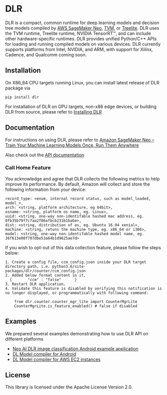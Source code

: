 # DLR

DLR is a compact, common runtime for deep learning models and decision tree models compiled by [AWS SageMaker Neo](https://aws.amazon.com/sagemaker/neo/), [TVM](https://tvm.ai/), or [Treelite](https://treelite.readthedocs.io/en/latest/install.html). DLR uses the TVM runtime, Treelite runtime, NVIDIA TensorRT™, and can include other hardware-specific runtimes. DLR provides unified Python/C++ APIs for loading and running compiled models on various devices. DLR currently supports platforms from Intel, NVIDIA, and ARM, with support for Xilinx, Cadence, and Qualcomm coming soon.

## Installation
On X86_64 CPU targets running Linux, you can install latest release of DLR package via 

`pip install dlr`

For installation of DLR on GPU targets, non-x86 edge devices, or building DLR from source, please refer to [Installing DLR](https://neo-ai-dlr.readthedocs.io/en/latest/install.html)

## Documentation
For instructions on using DLR, please refer to [Amazon SageMaker Neo – Train Your Machine Learning Models Once, Run Them Anywhere](https://aws.amazon.com/blogs/aws/amazon-sagemaker-neo-train-your-machine-learning-models-once-run-them-anywhere/)

Also check out the [API documentation](https://neo-ai-dlr.readthedocs.io/en/latest/)

### Call Home Feature

You acknowledge and agree that DLR collects the following metrics to help improve its performance. 
By default, Amazon will collect and store the following information from your device: 

    record_type: <enum, internal record status, such as model_loaded, model_>, 
    arch: <string, platform architecture, eg 64bit>, 
    osname: <string, platform os name, eg. Linux>, 
    uuid: <string, one-way non-identifable hashed mac address, eg. 8fb35b79f7c7aa2f86afbcb231b1ba6e>, 
    dist: <string, distribution of os, eg. Ubuntu 16.04 xenial>, 
    machine: <string, retuns the machine type, eg. x86_64 or i386>, 
    model: <string, one-way non-identifable hashed model name, eg. 36f613e00f707dbe53a64b1d9625ae7d> 

If you wish to opt-out of this data collection feature, please follow the steps below: 
    
    1. Create a config file, ccm_config.json inside your DLR target directory path, i.e. python3.6/site-packages/dlr/counter/ccm_config.json 
    2. Added below format content in it, 
      {       "ccm" : "false"      } 
    3. Restart DLR application. 
    4. Validate this feature is disabled by verifying this notification is no longer displayed, or programmatically with following command: 
        
        from dlr.counter.counter_mgr_lite import CounterMgrLite 
        CounterMgrLite.is_feature_enabled() # false if disabled 

## Examples
We prepared several examples demonstrating how to use DLR API on different platforms

* [Neo AI DLR image classification Android example application](examples/android/image_classification)
* [DL Model compiler for Android](examples/android/tvm_compiler)
* [DL Model compiler for AWS EC2 instances](container/ec2_compilation_container)

## License

This library is licensed under the Apache License Version 2.0. 

